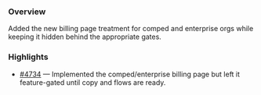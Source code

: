 ### Overview
Added the new billing page treatment for comped and enterprise orgs while keeping it hidden behind the appropriate gates.

### Highlights
- [#4734](https://github.com/axiomhq/app/pull/4734) — Implemented the comped/enterprise billing page but left it feature-gated until copy and flows are ready.
